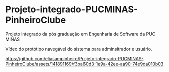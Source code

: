 # Projeto-integrado-PUCMINAS-PinheiroClube
Projeto integrado da pós graduação em Engenharia de Software da PUC MINAS


Vídeo do protótipo navegável do sistema para adminsitrador e usuário.

https://github.com/eliasampinheiro/Projeto-integrado-PUCMINAS-PinheiroClube/assets/141891169/f3ba60d3-1e9a-42ee-aa90-74e9da010b03

